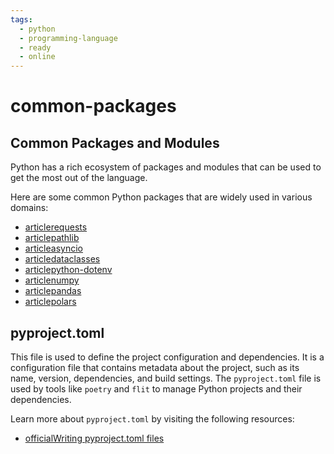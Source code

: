 ```yaml
---
tags:
  - python
  - programming-language
  - ready
  - online
---
```


# common-packages

## Common Packages and Modules

Python has a rich ecosystem of packages and modules that can be used to get the most out of the language.

Here are some common Python packages that are widely used in various domains:

- [articlerequests](https://docs.python-requests.org/en/latest/)
- [articlepathlib](https://docs.python.org/3/library/pathlib.html)
- [articleasyncio](https://docs.python.org/3/library/asyncio.html)
- [articledataclasses](https://docs.python.org/3/library/dataclasses.html)
- [articlepython-dotenv](https://pypi.org/project/python-dotenv/)
- [articlenumpy](https://numpy.org/doc/stable/)
- [articlepandas](https://pandas.pydata.org/docs/)
- [articlepolars](https://github.com/pola-rs/polars)

## pyproject.toml

This file is used to define the project configuration and dependencies. It is a configuration file that contains metadata about the project, such as its name, version, dependencies, and build settings. The `pyproject.toml` file is used by tools like `poetry` and `flit` to manage Python projects and their dependencies.

Learn more about `pyproject.toml` by visiting the following resources:

- [officialWriting pyproject.toml files](https://packaging.python.org/en/latest/guides/writing-pyproject-toml/)
